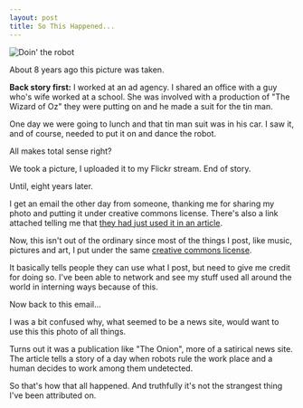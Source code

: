 ```yaml
---
layout: post
title: So This Happened...
---
```


![Doin' the robot](https://farm3.staticflickr.com/2768/4090104485_6dff60433e_z.jpg)

About 8 years ago this picture was taken.

**Back story first:**
I worked at an ad agency. I shared an office with a guy who's wife worked at a school. She was involved with a production of "The Wizard of Oz" they were putting on and he made a suit for the tin man. 

One day we were going to lunch and that tin man suit was in his car. I saw it, and of course, needed to put it on and dance the robot. 

All makes total sense right?

We took a picture, I uploaded it to my Flickr stream. End of story.

Until, eight years later.

I get an email the other day from someone, thanking me for sharing my photo and putting it under creative commons license. There's also a link attached telling me that [they had just used it in an article](https://humanitydeathwatch.com/2016/02/03/as-joke-human-employee-given-chance-to-outperform-robot-replacement/).

Now, this isn't out of the ordinary since most of the things I post, like music, pictures and art, I put under the same [creative commons license](https://creativecommons.org/licenses/by-sa/4.0/).

It basically tells people they can use what I post, but need to give me credit for doing so. I've been able to network and see my stuff used all around the world in interning ways because of this. 

Now back to this email... 

I was a bit confused why, what seemed to be a news site, would want to use this this photo of all things. 

Turns out it was a publication like "The Onion", more of a satirical news site. The article tells a story of a day when robots rule the work place and a human decides to work among them undetected. 

So that's how that all happened. And truthfully it's not the strangest thing I've been attributed on. 
